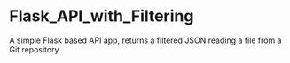 # Flask_API_with_Filtering
A simple Flask based API app, returns a filtered JSON reading a file from a Git repository
